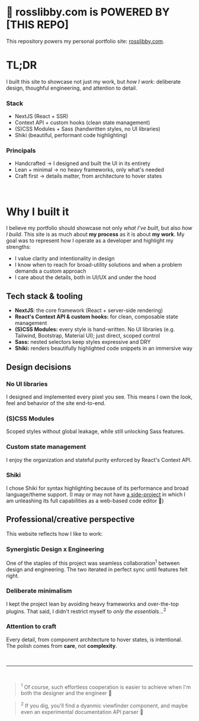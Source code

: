 # 🔋 rosslibby.com is POWERED BY [THIS REPO]
This repository powers my personal portfolio site: [rosslibby.com](https://rosslibby.com).

# TL;DR
I built this site to showcase not just my work, but _how I work_: deliberate design, thoughful engineering, and attention to detail.

### Stack
- NextJS (React + SSR)
- Context API + custom hooks (clean state management)
- (S)CSS Modules + Sass (handwritten styles, no UI libraries)
- Shiki (beautiful, performant code highlighting)

### Principals
- Handcrafted → I designed and built the UI in its entirety
- Lean + minimal → no heavy frameworks, only what's needed
- Craft first → details matter, from architecture to hover states

<br>

# Why I built it
I believe my portfolio should showcase not only _what I've built_, but also _how I build_. This site is as much about **my process** as it is about **my work**. My goal was to represent how I operate as a developer and highlight my strengths:
- I value clarity and intentionality in design
- I know when to reach for broad-utility solutions and when a problem demands a custom approach
- I care about the details, both in UI/UX and under the hood

## Tech stack & tooling
- **NextJS**: the core framework (React + server-side rendering)
- **React's Context API & custom hooks:** for clean, composable state management
- **(S)CSS Modules:** every style is hand-written. No UI libraries (e.g. Tailwind, Bootstrap, Material UI); just direct, scoped control
- **Sass:** nested selectors keep styles expressive and DRY
- **Shiki:** renders beautifully highlighted code snippets in an immersive way

## Design decisions

### No UI libraries
I designed and implemented every pixel you see. This means I own the look, feel and behavior of the site end-to-end.

### (S)CSS Modules
Scoped styles without global leakage, while still unlocking Sass features.

### Custom state management
I enjoy the organization and stateful purity enforced by React's Context API.

### Shiki
I chose Shiki for syntax highlighting because of its performance and broad language/theme support. (I may or may not have [a side-project](https://codepen.io/rosslibby/pen/XJXbWEE) in which I am unleashing its full capabilities as a web-based code editor 👀)

## Professional/creative perspective

This website reflects how I like to work:

### Synergistic Design x Engineering
One of the staples of this project was seamless collaboration<sup>1</sup> between design and engineering. The two iterated in perfect sync until features felt right.

### Deliberate minimalism
I kept the project lean by avoiding heavy frameworks and over-the-top plugins. That said, I didn't restrict myself to _only the essentials_...<sup>2</sup>

### Attention to craft
Every detail, from component architecture to hover states, is intentional. The polish comes from **care**, not **complexity**.

<br>

---
<br>

> <sup>1</sup> Of course, such effortless cooperation is easier to achieve when I'm both the designer and the engineer 😬

> <sup>2</sup> If you dig, you'll find a dyanmic viewfinder component, and maybe even an experimental documentation API parser 🤫